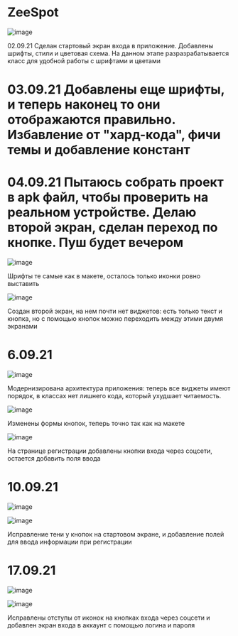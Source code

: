 # ZeeSpot
![image](https://user-images.githubusercontent.com/78436831/131809439-c0603bc2-a131-4a57-b3f7-b733f533b606.png)

02.09.21 Сделан стартовый экран входа в приложение. Добавлены шрифты, стили и цветовая схема. На данном этапе разразрабатывается класс для удобной работы с шрифтами и цветами

# 03.09.21 Добавлены еще шрифты, и теперь наконец то они отображаются правильно. Избавление от "хард-кода", фичи темы и добавление констант

# 04.09.21 Пытаюсь собрать проект в apk файл, чтобы проверить на реальном устройстве. Делаю второй экран, сделан переход по кнопке. Пуш будет вечером

![image](https://user-images.githubusercontent.com/78436831/132138398-c871a284-3931-4125-a26a-4d5324163bb7.png)

Шрифты те самые как в макете, осталось только иконки ровно выставить

![image](https://user-images.githubusercontent.com/78436831/132138403-7aa4cc94-39aa-4ed8-9c23-a843637373b0.png)

Создан второй экран, на нем почти нет виджетов: есть только текст и кнопка, но с помощью кнопок можно переходить между этими двумя экранами

# 6.09.21 

![image](https://user-images.githubusercontent.com/78436831/132257830-801ce1dd-2b1b-42bd-bb30-a041f96cd742.png)

Модернизирована архитектура приложения: теперь все виджеты имеют порядок, в классах нет лишнего кода, который ухудшает читаемость.

![image](https://user-images.githubusercontent.com/78436831/132257788-4b5f01e5-3501-471b-b99d-625a94670b0d.png) 

Изменены формы кнопок, теперь точно так как на макете

![image](https://user-images.githubusercontent.com/78436831/132257928-09ee945d-8cef-4d94-8ee6-cb704398842d.png)

На странице регистрации добавлены кнопки входа через соцсети, остается добавить поля ввода
# 10.09.21

![image](https://user-images.githubusercontent.com/78436831/132910714-89e62707-dda4-4f0e-a252-dca102a4fbda.png)

![image](https://user-images.githubusercontent.com/78436831/132910767-cdebcd3a-cac8-4971-8294-0de552b4de20.png)

Исправление тени у кнопок на стартовом экране, и добавление полей для ввода информации при регистрации

# 17.09.21

![image](https://user-images.githubusercontent.com/78436831/133854813-33aa59da-ed37-4035-93bf-4c1cdff75eea.png)

![image](https://user-images.githubusercontent.com/78436831/133854857-bd8db05f-aed4-4a9c-b7c5-612ec6baac81.png)

Исправлены отступы от иконок на кнопках входа через соцсети и добавлен экран входа в аккаунт с помощью логина и пароля



